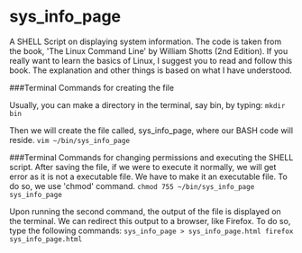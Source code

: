 # sys_info_page
A SHELL Script on displaying system information.
The code is taken from the book, 'The Linux Command Line' by William Shotts (2nd Edition). If you really want to learn the basics of Linux, I suggest you to read and follow this book. The explanation and other things is based on what I have understood.

###Terminal Commands for creating the file

Usually, you can make a directory in the terminal, say bin, by typing:
`mkdir bin`

Then we will create the file called, sys_info_page, where our BASH code will reside. 
`vim ~/bin/sys_info_page`

###Terminal Commands for changing permissions and executing the SHELL script.
After saving the file, if we were to execute it normally, we will get error as it is not a executable file. We have to make it an executable file. To do so, we use 'chmod' command.
`chmod 755 ~/bin/sys_info_page
sys_info_page`

Upon running the second command, the output of the file is displayed on the terminal. We can redirect this output to a browser, like Firefox. To do so, type the following commands:
`sys_info_page > sys_info_page.html
firefox sys_info_page.html`
